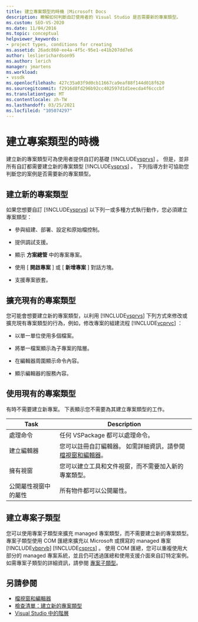 ```yaml
---
title: 建立專案類型的時機 |Microsoft Docs
description: 瞭解如何判斷自訂使用者的 Visual Studio 是否需要新的專案類型。
ms.custom: SEO-VS-2020
ms.date: 11/04/2016
ms.topic: conceptual
helpviewer_keywords:
- project types, conditions for creating
ms.assetid: 26adc860-ee4a-4f5c-95e1-e41b207dd7e6
author: leslierichardson95
ms.author: lerich
manager: jmartens
ms.workload:
- vssdk
ms.openlocfilehash: 427c35a03f9d0cb11667ca9eaf88f144d018f620
ms.sourcegitcommit: f2916d8fd296b92cc402597d1d1eecda4f6cccbf
ms.translationtype: MT
ms.contentlocale: zh-TW
ms.lasthandoff: 03/25/2021
ms.locfileid: "105074297"
---
```

# <a name="when-to-create-project-types"></a>建立專案類型的時機
建立新的專案類型可為使用者提供自訂的基礎 [!INCLUDE[vsprvs](../../code-quality/includes/vsprvs_md.md)] 。 但是，並非所有自訂都需要建立新的專案類型 [!INCLUDE[vsprvs](../../code-quality/includes/vsprvs_md.md)] 。 下列指導方針可協助您判斷您的案例是否需要新的專案類型。

## <a name="create-a-new-project-type"></a>建立新的專案類型
 如果您想要自訂 [!INCLUDE[vsprvs](../../code-quality/includes/vsprvs_md.md)] 以下列一或多種方式執行動作，您必須建立專案類型：

- 參與組建、部署、設定和原始檔控制。

- 提供調試支援。

- 顯示 **方案總管** 中的專案專案。

- 使用 [ **開啟專案** ] 或 [ **新增專案** ] 對話方塊。

- 支援專案嵌套。

## <a name="extend-an-existing-project-type"></a>擴充現有的專案類型
 您可能會想要建立新的專案類型，以利用 [!INCLUDE[vsprvs](../../code-quality/includes/vsprvs_md.md)] 下列方式來修改或擴充現有專案類型的行為，例如，修改專案的組建流程 [!INCLUDE[vcprvc](../../code-quality/includes/vcprvc_md.md)] ：

- 以單一單位使用多個檔案。

- 將單一檔案顯示為子專案的階層。

- 在編輯器周圍顯示命令內容。

- 顯示編輯器的服務內容。

## <a name="use-an-existing-project-type"></a>使用現有的專案類型
 有時不需要建立新專案。 下表顯示您不需要為其建立專案類型的工作。

|Task|Description|
|----------|-----------------|
|處理命令|任何 VSPackage 都可以處理命令。|
|建立編輯器|您可以註冊自訂編輯器。 如需詳細資訊，請參閱 [檔視窗和編輯器](/previous-versions/bb165691(v=vs.100))。|
|擁有視窗|您可以建立工具和文件視窗，而不需要加入新的專案類型。|
|公開屬性視窗中的屬性|所有物件都可以公開屬性。|

## <a name="create-a-project-subtype"></a>建立專案子類型
 您可以使用專案子類型來擴充 managed 專案類型，而不需要建立新的專案類型。 專案子類型使用 COM 匯總來擴充以 Microsoft 或撰寫的 managed 專案 [!INCLUDE[vbprvb](../../code-quality/includes/vbprvb_md.md)] [!INCLUDE[csprcs](../../data-tools/includes/csprcs_md.md)] 。 使用 COM 匯總，您可以重複使用大部分的 managed 專案系統，並且仍可透過匯總和使用支援介面來自訂特定案例。 如需專案子類型的詳細資訊，請參閱 [專案子類型](../../extensibility/internals/project-subtypes.md)。

## <a name="see-also"></a>另請參閱
- [檔視窗和編輯器](/previous-versions/bb165691(v=vs.100))
- [檢查清單：建立新的專案類型](../../extensibility/internals/checklist-creating-new-project-types.md)
- [Visual Studio 中的階層](../../extensibility/internals/hierarchies-in-visual-studio.md)